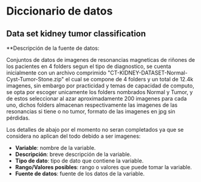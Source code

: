 # Diccionario de datos

## Data set kidney tumor classification

**Descripción de la fuente de datos:

Conjuntos de datos de imagenes de resonancias magneticas de riñones de los pacientes en 4 folders segun el tipo de diagnostico, se cuenta inicialmente con un archivo comprimido "CT-KIDNEY-DATASET-Normal-Cyst-Tumor-Stone.zip" el cual se compone de 4 folders y un total de 12.4k imagenes, sin embargo por practicidad y temas de capacidad de computo, se opta por escoger unicamente los folders nombrados Normal y Tumor, y de estos seleccionar al azar aproximadamente 200 imagenes para cada uno, dichos folders almacenan respectivamente las imagenes de las resonancias si tiene o no tumor, formato de las imagenes en jpg sin pérdidas.

Los detalles de abajo por el momento no seran completados ya que se considera no aplican del todo debido a ser imagenes:

- **Variable**: nombre de la variable.
- **Descripción**: breve descripción de la variable.
- **Tipo de dato**: tipo de dato que contiene la variable.
- **Rango/Valores posibles**: rango o valores que puede tomar la variable.
- **Fuente de datos**: fuente de los datos de la variable.

